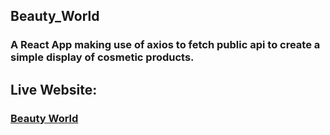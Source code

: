 ## Beauty_World

### A React App making use of axios to fetch public api to create a simple display of cosmetic products. 

## Live Website:

### [Beauty World](https://beauty-world-mec.netlify.app/)

